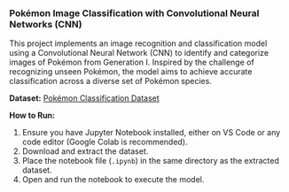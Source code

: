 ### Pokémon Image Classification with Convolutional Neural Networks (CNN)

This project implements an image recognition and classification model using a Convolutional Neural Network (CNN) to identify and categorize images of Pokémon from Generation I. Inspired by the challenge of recognizing unseen Pokémon, the model aims to achieve accurate classification across a diverse set of Pokémon species.

**Dataset:** [Pokémon Classification Dataset](https://www.kaggle.com/datasets/lantian773030/pokemonclassification)

**How to Run:**
1. Ensure you have Jupyter Notebook installed, either on VS Code or any code editor (Google Colab is recommended).
2. Download and extract the dataset.
3. Place the notebook file (`.ipynb`) in the same directory as the extracted dataset.
4. Open and run the notebook to execute the model.
